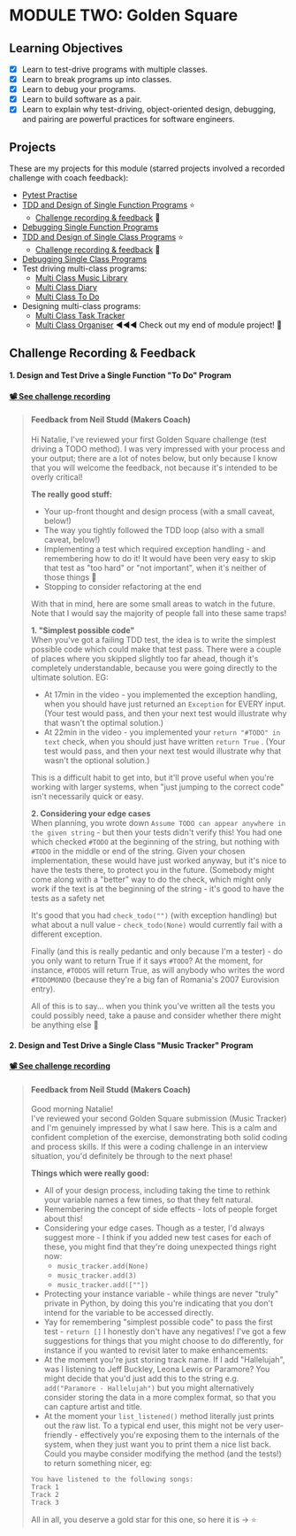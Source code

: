# MODULE TWO: Golden Square

## Learning Objectives

- [x] Learn to test-drive programs with multiple classes.
- [x] Learn to break programs up into classes.
- [x] Learn to debug your programs.
- [x] Learn to build software as a pair.
- [x] Learn to explain why test-driving, object-oriented design, debugging, and pairing are powerful practices for software engineers.

## Projects

These are my projects for this module (starred projects involved a recorded challenge with coach feedback):
- [Pytest Practise](https://github.com/NatalieJClark/pytest_practice)
- [TDD and Design of Single Function Programs](https://github.com/NatalieJClark/tdd-and-designing-single-function-programs)  ⭐️ 
    - <a href=#1-design-and-test-drive-a-single-function-to-do-program>Challenge recording & feedback</a> 👀
- [Debugging Single Function Programs](https://github.com/NatalieJClark/debugging-single-function-programs)
- [TDD and Design of Single Class Programs](https://github.com/NatalieJClark/tdd-and-designing-single-class-programs)  ⭐️
    - <a href=#2-design-and-test-drive-a-single-class-music-tracker-program>Challenge recording & feedback</a> 👀  
- [Debugging Single Class Programs](https://github.com/NatalieJClark/debugging-single-class-programs)
- Test driving multi-class programs:
    - [Multi Class Music Library](https://github.com/NatalieJClark/music-library)
    - [Multi Class Diary](https://github.com/NatalieJClark/multi-class-diary)
    - [Multi Class To Do](https://github.com/NatalieJClark/multi-class-to-do)
- Designing multi-class programs:
    - [Multi Class Task Tracker](https://github.com/NatalieJClark/multi-class-task-tracker)
    - [Multi Class Organiser](https://github.com/NatalieJClark/multi-class-organiser) ◀︎◀︎◀︎  Check out my end of module project! 🚀

## Challenge Recording & Feedback

#### 1. Design and Test Drive a Single Function "To Do" Program

#### [📽️ See challenge recording](https://drive.google.com/drive/folders/1kB9lD91LWhyiBVawerLoZQ2PWkOe9YA9)

> #### Feedback from Neil Studd (Makers Coach)
> Hi Natalie, I've reviewed your first Golden Square challenge (test driving a TODO method). I was very impressed with your process and your output; there are a lot of notes below, but only because I know that you will welcome the feedback, not because it's intended to be overly critical!
>
> **The really good stuff:**  
> - Your up-front thought and design process (with a small caveat, below!)
> - The way you tightly followed the TDD loop (also with a small caveat, below!)
> - Implementing a test which required exception handling - and remembering how to do it! It would have been very easy to skip that test as "too hard" or "not important", when it's neither of those things :slightly_smiling_face:
> - Stopping to consider refactoring at the end  
> 
> With that in mind, here are some small areas to watch in the future. Note that I would say the majority of people fall into these same traps!
>
> **1. "Simplest possible code"**  
> When you've got a failing TDD test, the idea is to write the simplest possible code which could make that test pass. There were a couple of places where you skipped slightly too far ahead, though it's completely understandable, because you were going directly to the ultimate solution. EG:
> - At 17min in the video - you implemented the exception handling, when you should have just returned an `Exception` for EVERY input. (Your test would pass, and then your next test would illustrate why that wasn't the optimal solution.)
> - At 22min in the video - you implemented your `return "#TODO" in text` check, when you should just have written `return True` . (Your test would pass, and then your next test would illustrate why that wasn't the optional solution.)
> 
> This is a difficult habit to get into, but it'll prove useful when you're working with larger systems, when "just jumping to the correct code" isn't necessarily quick or easy.
>
> **2. Considering your edge cases**  
> When planning, you wrote down `Assume TODO can appear anywhere in the given string` - but then your tests didn't verify this! You had one which checked `#TODO` at the beginning of the string, but nothing with `#TODO` in the middle or end of the string. Given your chosen implementation, these would have just worked anyway, but it's nice to have the tests there, to protect you in the future. (Somebody might come along with a "better" way to do the check, which might only work if the text is at the beginning of the string - it's good to have the tests as a safety net  
>
> It's good that you had `check_todo("")` (with exception handling) but what about a null value - `check_todo(None)` would currently fail with a different exception.  
>
> Finally (and this is really pedantic and only because I'm a tester) - do you only want to return True if it says `#TODO`? At the moment, for instance, `#TODOS` will return True, as will anybody who writes the word `#TODOMONDO` (because they're a big fan of Romania's 2007 Eurovision entry).  
>
> All of this is to say... when you think you've written all the tests you could possibly need, take a pause and consider whether there might be anything else :slightly_smiling_face:


#### 2. Design and Test Drive a Single Class "Music Tracker" Program

#### [📽️ See challenge recording](https://drive.google.com/drive/folders/1kB9lD91LWhyiBVawerLoZQ2PWkOe9YA9)

> #### Feedback from Neil Studd (Makers Coach)
> Good morning Natalie!  
> I've reviewed your second Golden Square submission (Music Tracker) and I'm genuinely impressed by what I saw here. This is a calm and confident completion of the exercise, demonstrating both solid coding and process skills. If this were a coding challenge in an interview situation, you'd definitely be through to the next phase!
> 
> **Things which were really good:**
> - All of your design process, including taking the time to rethink your variable names a few times, so that they felt natural.
> - Remembering the concept of side effects - lots of people forget about this!
> - Considering your edge cases. Though as a tester, I'd always suggest more - I think if you added new test cases for each of these, you might find that they're doing unexpected things right now:
>     - `music_tracker.add(None)`
>     - `music_tracker.add(3)`
>     - `music_tracker.add([""])`
> - Protecting your instance variable - while things are never "truly" private in Python, by doing this you're indicating that you don't intend for the variable to be accessed directly.
> - Yay for remembering "simplest possible code" to pass the first test - `return []`
> I honestly don't have any negatives! I've got a few suggestions for things that you might choose to do differently, for instance if you wanted to revisit later to make enhancements:  
> - At the moment you're just storing track name. If I add "Hallelujah", was I listening to Jeff Buckley, Leona Lewis or Paramore? You might decide that you'd just add this to the string e.g. `add("Paramore - Hallelujah")` but you might alternatively consider storing the data in a more complex format, so that you can capture artist and title.
> - At the moment your `list_listened()` method literally just prints out the raw list. To a typical end user, this might not be very user-friendly - effectively you're exposing them to the internals of the system, when they just want you to print them a nice list back. Could you maybe consider modifying the method (and the tests!) to return something nicer, eg:  
> ```
> You have listened to the following songs:
> Track 1
> Track 2
> Track 3
> ```
> All in all, you deserve a gold star for this one, so here it is -> :star:
